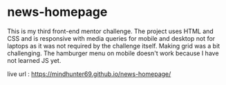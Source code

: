 # news-homepage
This is my third front-end mentor challenge. The project uses HTML and CSS and is responsive with media queries for mobile and desktop not for laptops as it was not required by the challenge itself.
Making grid was a bit challenging. The hamburger menu on mobile doesn't work because I have not learned JS yet.

live url : https://mindhunter69.github.io/news-homepage/
